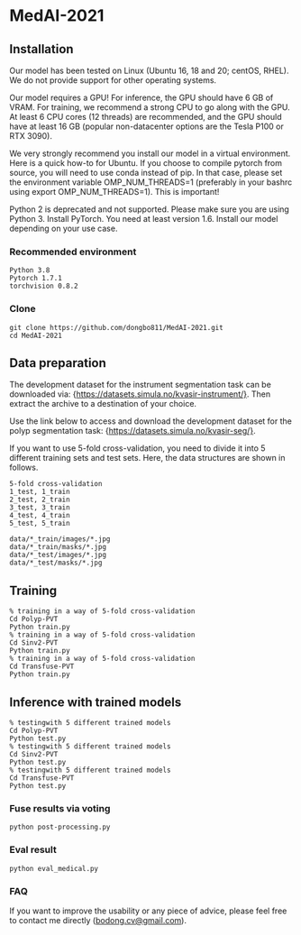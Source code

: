 # MedAI-2021

## Installation
Our model has been tested on Linux (Ubuntu 16, 18 and 20; centOS, RHEL). We do not provide support for other operating systems.

Our model requires a GPU! For inference, the GPU should have 6 GB of VRAM. For training, we recommend a strong CPU to go along with the GPU. At least 6 CPU cores (12 threads) are recommended, and the GPU should have at least 16 GB (popular non-datacenter options are the Tesla P100  or RTX 3090). 

We very strongly recommend you install our model in a virtual environment. Here is a quick how-to for Ubuntu. If you choose to compile pytorch from source, you will need to use conda instead of pip. In that case, please set the environment variable OMP\_NUM\_THREADS=1 (preferably in your bashrc using export OMP\_NUM\_THREADS=1). This is important!

Python 2 is deprecated and not supported. Please make sure you are using Python 3. Install PyTorch. You need at least version 1.6. Install our model depending on your use case.

### Recommended environment
```
Python 3.8
Pytorch 1.7.1
torchvision 0.8.2
```

### Clone
```
git clone https://github.com/dongbo811/MedAI-2021.git
cd MedAI-2021
```

## Data preparation
The development dataset for the instrument segmentation task can be downloaded via: {https://datasets.simula.no/kvasir-instrument/}. Then extract the archive to a destination of your choice. 

Use the link below to access and download the development dataset for the polyp segmentation task: {https://datasets.simula.no/kvasir-seg/}.  

If you want to use 5-fold cross-validation, you need to divide it into 5 different training sets and test sets. Here, the data structures are shown in follows.

```
5-fold cross-validation
1_test, 1_train
2_test, 2_train
3_test, 3_train
4_test, 4_train
5_test, 5_train

data/*_train/images/*.jpg
data/*_train/masks/*.jpg
data/*_test/images/*.jpg
data/*_test/masks/*.jpg
```
## Training
```
% training in a way of 5-fold cross-validation 
Cd Polyp-PVT
Python train.py
% training in a way of 5-fold cross-validation 
Cd Sinv2-PVT
Python train.py
% training in a way of 5-fold cross-validation 
Cd Transfuse-PVT
Python train.py
```
## Inference with trained models
```
% testingwith 5 different trained models 
Cd Polyp-PVT
Python test.py
% testingwith 5 different trained models  
Cd Sinv2-PVT
Python test.py
% testingwith 5 different trained models 
Cd Transfuse-PVT
Python test.py
```
### Fuse results via voting
```
python post-processing.py
```

### Eval result
```
python eval_medical.py
```

### FAQ
If you want to improve the usability or any piece of advice, please feel free to contact me directly (bodong.cv@gmail.com).
